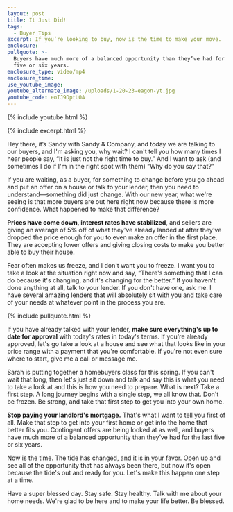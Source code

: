 ```yaml
---
layout: post
title: It Just Did!
tags:
  - Buyer Tips
excerpt: If you’re looking to buy, now is the time to make your move.
enclosure:
pullquote: >-
  Buyers have much more of a balanced opportunity than they’ve had for the last
  five or six years.
enclosure_type: video/mp4
enclosure_time:
use_youtube_image:
youtube_alternate_image: /uploads/1-20-23-eagon-yt.jpg
youtube_code: eoIJ9DptU0A
---
```

{% include youtube.html %}

{% include excerpt.html %}

Hey there, it’s Sandy with Sandy & Company, and today we are talking to our buyers, and I'm asking you, why wait? I can't tell you how many times I hear people say, “It is just not the right time to buy.” And I want to ask (and sometimes I do if I'm in the right spot with them) “Why do you say that?”

If you are waiting, as a buyer, for something to change before you go ahead and put an offer on a house or talk to your lender, then you need to understand—something did just change. With our new year, what we're seeing is that more buyers are out here right now because there is more confidence. What happened to make that difference?

**Prices have come down, interest rates have stabilized**, and sellers are giving an average of 5% off of what they've already landed at after they've dropped the price enough for you to even make an offer in the first place. They are accepting lower offers and giving closing costs to make you better able to buy their house.

Fear often makes us freeze, and I don't want you to freeze. I want you to take a look at the situation right now and say, “There's something that I can do because it's changing, and it's changing for the better.” If you haven't done anything at all, talk to your lender. If you don't have one, ask me. I have several amazing lenders that will absolutely sit with you and take care of your needs at whatever point in the process you are.

{% include pullquote.html %}

If you have already talked with your lender, **make sure everything's up to date for approval** with today's rates in today's terms. If you're already approved, let's go take a look at a house and see what that looks like in your price range with a payment that you're comfortable. If you're not even sure where to start, give me a call or message me.&nbsp;

Sarah is putting together a homebuyers class for this spring. If you can't wait that long, then let's just sit down and talk and say this is what you need to take a look at and this is how you need to prepare. What is next? Take a first step. A long journey begins with a single step, we all know that. Don't be frozen. Be strong, and take that first step to get you into your own home.

**Stop paying your landlord's mortgage.** That's what I want to tell you first of all. Make that step to get into your first home or get into the home that better fits you. Contingent offers are being looked at as well, and buyers have much more of a balanced opportunity than they’ve had for the last five or six years.

Now is the time. The tide has changed, and it is in your favor. Open up and see all of the opportunity that has always been there, but now it's open because the tide's out and ready for you. Let's make this happen one step at a time.&nbsp;

Have a super blessed day. Stay safe. Stay healthy. Talk with me about your home needs. We're glad to be here and to make your life better. Be blessed.